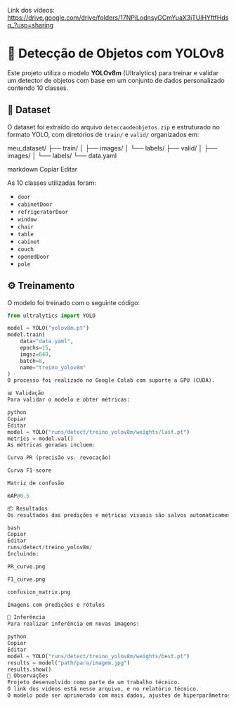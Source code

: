 Link dos vídeos: https://drive.google.com/drive/folders/17NPiLodnsyGCmYuaX3jTUlHYftfHdsq_?usp=sharing

# 🧠 Detecção de Objetos com YOLOv8

Este projeto utiliza o modelo **YOLOv8m** (Ultralytics) para treinar e validar um detector de objetos com base em um conjunto de dados personalizado contendo 10 classes.

## 📁 Dataset

O dataset foi extraído do arquivo `deteccaodeobjetos.zip` e estruturado no formato YOLO, com diretórios de `train/` e `valid/` organizados em:

meu_dataset/
├── train/
│ ├── images/
│ └── labels/
├── valid/
│ ├── images/
│ └── labels/
└── data.yaml

markdown
Copiar
Editar

As 10 classes utilizadas foram:

- `door`
- `cabinetDoor`
- `refrigeratorDoor`
- `window`
- `chair`
- `table`
- `cabinet`
- `couch`
- `openedDoor`
- `pole`

## ⚙️ Treinamento

O modelo foi treinado com o seguinte código:

```python
from ultralytics import YOLO

model = YOLO("yolov8m.pt")
model.train(
    data="data.yaml",
    epochs=15,
    imgsz=640,
    batch=8,
    name="treino_yolov8m"
)
O processo foi realizado no Google Colab com suporte a GPU (CUDA).

📊 Validação
Para validar o modelo e obter métricas:

python
Copiar
Editar
model = YOLO("runs/detect/treino_yolov8m/weights/last.pt")
metrics = model.val()
As métricas geradas incluem:

Curva PR (precisão vs. revocação)

Curva F1-score

Matriz de confusão

mAP@0.5

📦 Resultados
Os resultados das predições e métricas visuais são salvos automaticamente em:

bash
Copiar
Editar
runs/detect/treino_yolov8m/
Incluindo:

PR_curve.png

F1_curve.png

confusion_matrix.png

Imagens com predições e rótulos

🧪 Inferência
Para realizar inferência em novas imagens:

python
Copiar
Editar
model = YOLO("runs/detect/treino_yolov8m/weights/best.pt")
results = model("path/para/imagem.jpg")
results.show()
📌 Observações
Projeto desenvolvido como parte de um trabalho técnico.
O link dos videos está nesse arquivo, e no relatório técnico.
O modelo pode ser aprimorado com mais dados, ajustes de hiperparâmetros ou técnicas de aumento de dados (data augmentation).
